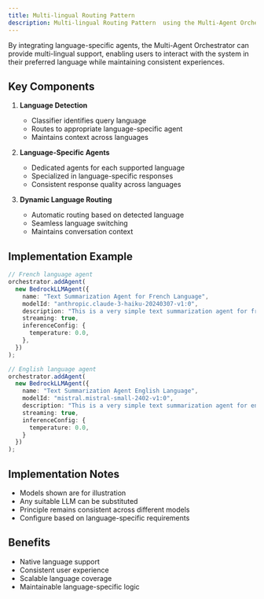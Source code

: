 ```yaml
---
title: Multi-lingual Routing Pattern
description: Multi-lingual Routing Pattern  using the Multi-Agent Orchestrator framework
---
```



By integrating language-specific agents, the Multi-Agent Orchestrator can provide multi-lingual support, enabling users to interact with the system in their preferred language while maintaining consistent experiences.

## Key Components

1. **Language Detection**
   - Classifier identifies query language
   - Routes to appropriate language-specific agent
   - Maintains context across languages

2. **Language-Specific Agents**
   - Dedicated agents for each supported language
   - Specialized in language-specific responses
   - Consistent response quality across languages

3. **Dynamic Language Routing**
   - Automatic routing based on detected language
   - Seamless language switching
   - Maintains conversation context

## Implementation Example

```typescript
// French language agent
orchestrator.addAgent(
  new BedrockLLMAgent({
    name: "Text Summarization Agent for French Language",
    modelId: "anthropic.claude-3-haiku-20240307-v1:0",
    description: "This is a very simple text summarization agent for french language.",
    streaming: true,
    inferenceConfig: {
      temperature: 0.0,
    },
  })
);

// English language agent
orchestrator.addAgent(
  new BedrockLLMAgent({
    name: "Text Summarization Agent English Language",
    modelId: "mistral.mistral-small-2402-v1:0",
    description: "This is a very simple text summarization agent for english language.",
    streaming: true,
    inferenceConfig: {
      temperature: 0.0,
    }
  })
);
```

## Implementation Notes
- Models shown are for illustration
- Any suitable LLM can be substituted
- Principle remains consistent across different models
- Configure based on language-specific requirements

## Benefits
- Native language support
- Consistent user experience
- Scalable language coverage
- Maintainable language-specific logic